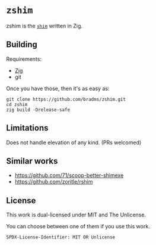 # `zshim`

zshim is the [`shim`](https://github.com/71/scoop-better-shimexe/) written in Zig.

## Building

Requirements:
- [Zig](https://ziglang.org/)
- git

Once you have those, then it's as easy as:

``` shell
git clone https://github.com/bradms/zshim.git
cd zshim
zig build -Drelease-safe
```

## Limitations

Does not handle elevation of any kind. (PRs welcomed)


## Similar works

- https://github.com/71/scoop-better-shimexe
- https://github.com/zoritle/rshim

## License

This work is dual-licensed under MIT and The Unlicense.

You can choose between one of them if you use this work.

`SPDX-License-Identifier: MIT OR Unlicense`
